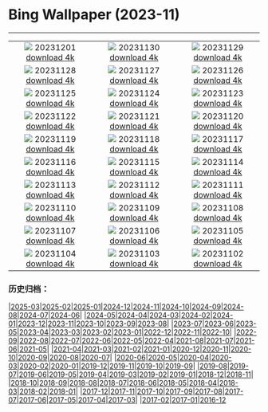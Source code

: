 # Bing Wallpaper (2023-11)
**************
| | | |
| :----: | :----: | :----: |
| ![](https://www.bing.com/th?id=OHR.TrotternishStorr_EN-US4700593682_1920x1080.jpg) 20231201 [download 4k](https://www.bing.com/th?id=OHR.TrotternishStorr_EN-US4700593682_UHD.jpg) | ![](https://www.bing.com/th?id=OHR.TreeLighting_EN-US4396317497_1920x1080.jpg) 20231130 [download 4k](https://www.bing.com/th?id=OHR.TreeLighting_EN-US4396317497_UHD.jpg) | ![](https://www.bing.com/th?id=OHR.HumanKindness_EN-US4254216907_1920x1080.jpg) 20231129 [download 4k](https://www.bing.com/th?id=OHR.HumanKindness_EN-US4254216907_UHD.jpg) |
| ![](https://www.bing.com/th?id=OHR.RioNegro_EN-US4106999854_1920x1080.jpg) 20231128 [download 4k](https://www.bing.com/th?id=OHR.RioNegro_EN-US4106999854_UHD.jpg) | ![](https://www.bing.com/th?id=OHR.BradgateFallow_EN-US3932725763_1920x1080.jpg) 20231127 [download 4k](https://www.bing.com/th?id=OHR.BradgateFallow_EN-US3932725763_UHD.jpg) | ![](https://www.bing.com/th?id=OHR.TajoRiver_EN-US3801665254_1920x1080.jpg) 20231126 [download 4k](https://www.bing.com/th?id=OHR.TajoRiver_EN-US3801665254_UHD.jpg) |
| ![](https://www.bing.com/th?id=OHR.HallofMosses_EN-US3167567374_1920x1080.jpg) 20231125 [download 4k](https://www.bing.com/th?id=OHR.HallofMosses_EN-US3167567374_UHD.jpg) | ![](https://www.bing.com/th?id=OHR.FlintCorn_EN-US2819178375_1920x1080.jpg) 20231124 [download 4k](https://www.bing.com/th?id=OHR.FlintCorn_EN-US2819178375_UHD.jpg) | ![](https://www.bing.com/th?id=OHR.SnakeRiverTeton_EN-US2749569171_1920x1080.jpg) 20231123 [download 4k](https://www.bing.com/th?id=OHR.SnakeRiverTeton_EN-US2749569171_UHD.jpg) |
| ![](https://www.bing.com/th?id=OHR.HelloSeal_EN-US2666982656_1920x1080.jpg) 20231122 [download 4k](https://www.bing.com/th?id=OHR.HelloSeal_EN-US2666982656_UHD.jpg) | ![](https://www.bing.com/th?id=OHR.ChapmanAdventure_EN-US2522291999_1920x1080.jpg) 20231121 [download 4k](https://www.bing.com/th?id=OHR.ChapmanAdventure_EN-US2522291999_UHD.jpg) | ![](https://www.bing.com/th?id=OHR.FrozenBog_EN-US2448711069_1920x1080.jpg) 20231120 [download 4k](https://www.bing.com/th?id=OHR.FrozenBog_EN-US2448711069_UHD.jpg) |
| ![](https://www.bing.com/th?id=OHR.MilsePolarBear_EN-US1615028560_1920x1080.jpg) 20231119 [download 4k](https://www.bing.com/th?id=OHR.MilsePolarBear_EN-US1615028560_UHD.jpg) | ![](https://www.bing.com/th?id=OHR.BadRiver_EN-US1270508214_1920x1080.jpg) 20231118 [download 4k](https://www.bing.com/th?id=OHR.BadRiver_EN-US1270508214_UHD.jpg) | ![](https://www.bing.com/th?id=OHR.AthensAcropolis_EN-US8385195396_1920x1080.jpg) 20231117 [download 4k](https://www.bing.com/th?id=OHR.AthensAcropolis_EN-US8385195396_UHD.jpg) |
| ![](https://www.bing.com/th?id=OHR.SarekSweden_EN-US8292531624_1920x1080.jpg) 20231116 [download 4k](https://www.bing.com/th?id=OHR.SarekSweden_EN-US8292531624_UHD.jpg) | ![](https://www.bing.com/th?id=OHR.RussellLupines_EN-US8017518812_1920x1080.jpg) 20231115 [download 4k](https://www.bing.com/th?id=OHR.RussellLupines_EN-US8017518812_UHD.jpg) | ![](https://www.bing.com/th?id=OHR.OliveOrchard_EN-US7903927729_1920x1080.jpg) 20231114 [download 4k](https://www.bing.com/th?id=OHR.OliveOrchard_EN-US7903927729_UHD.jpg) |
| ![](https://www.bing.com/th?id=OHR.DiwaliAyodhya_EN-US7782727326_1920x1080.jpg) 20231113 [download 4k](https://www.bing.com/th?id=OHR.DiwaliAyodhya_EN-US7782727326_UHD.jpg) | ![](https://www.bing.com/th?id=OHR.VeteransDayDC_EN-US7666353324_1920x1080.jpg) 20231112 [download 4k](https://www.bing.com/th?id=OHR.VeteransDayDC_EN-US7666353324_UHD.jpg) | ![](https://www.bing.com/th?id=OHR.BadlandsSunrise_EN-US7576048436_1920x1080.jpg) 20231111 [download 4k](https://www.bing.com/th?id=OHR.BadlandsSunrise_EN-US7576048436_UHD.jpg) |
| ![](https://www.bing.com/th?id=OHR.NorwayBirch_EN-US7497125692_1920x1080.jpg) 20231110 [download 4k](https://www.bing.com/th?id=OHR.NorwayBirch_EN-US7497125692_UHD.jpg) | ![](https://www.bing.com/th?id=OHR.ManateeMama_EN-US7376333243_1920x1080.jpg) 20231109 [download 4k](https://www.bing.com/th?id=OHR.ManateeMama_EN-US7376333243_UHD.jpg) | ![](https://www.bing.com/th?id=OHR.KirkilaiTower_EN-US7178436226_1920x1080.jpg) 20231108 [download 4k](https://www.bing.com/th?id=OHR.KirkilaiTower_EN-US7178436226_UHD.jpg) |
| ![](https://www.bing.com/th?id=OHR.LagoPehoe_EN-US6983781896_1920x1080.jpg) 20231107 [download 4k](https://www.bing.com/th?id=OHR.LagoPehoe_EN-US6983781896_UHD.jpg) | ![](https://www.bing.com/th?id=OHR.SilencioSpain_EN-US6874925537_1920x1080.jpg) 20231106 [download 4k](https://www.bing.com/th?id=OHR.SilencioSpain_EN-US6874925537_UHD.jpg) | ![](https://www.bing.com/th?id=OHR.BisonSnow_EN-US6764351912_1920x1080.jpg) 20231105 [download 4k](https://www.bing.com/th?id=OHR.BisonSnow_EN-US6764351912_UHD.jpg) |
| ![](https://www.bing.com/th?id=OHR.SeaNettles_EN-US6654060294_1920x1080.jpg) 20231104 [download 4k](https://www.bing.com/th?id=OHR.SeaNettles_EN-US6654060294_UHD.jpg) | ![](https://www.bing.com/th?id=OHR.DeathValleySalt_EN-US1068737086_1920x1080.jpg) 20231103 [download 4k](https://www.bing.com/th?id=OHR.DeathValleySalt_EN-US1068737086_UHD.jpg) | ![](https://www.bing.com/th?id=OHR.MummyCaveRuins_EN-US0871963100_1920x1080.jpg) 20231102 [download 4k](https://www.bing.com/th?id=OHR.MummyCaveRuins_EN-US0871963100_UHD.jpg) |

### 历史归档：

|[2025-03](/../2025-03/2025-03.md)|[2025-02](/../2025-02/2025-02.md)|[2025-01](/../2025-01/2025-01.md)|[2024-12](/../2024-12/2024-12.md)|[2024-11](/../2024-11/2024-11.md)|[2024-10](/../2024-10/2024-10.md)|[2024-09](/../2024-09/2024-09.md)|[2024-08](/../2024-08/2024-08.md)|[2024-07](/../2024-07/2024-07.md)|[2024-06](/../2024-06/2024-06.md)|
|[2024-05](/../2024-05/2024-05.md)|[2024-04](/../2024-04/2024-04.md)|[2024-03](/../2024-03/2024-03.md)|[2024-02](/../2024-02/2024-02.md)|[2024-01](/../2024-01/2024-01.md)|[2023-12](/../2023-12/2023-12.md)|[2023-11](/2023-11.md)|[2023-10](/../2023-10/2023-10.md)|[2023-09](/../2023-09/2023-09.md)|[2023-08](/../2023-08/2023-08.md)|
|[2023-07](/../2023-07/2023-07.md)|[2023-06](/../2023-06/2023-06.md)|[2023-05](/../2023-05/2023-05.md)|[2023-04](/../2023-04/2023-04.md)|[2023-03](/../2023-03/2023-03.md)|[2023-02](/../2023-02/2023-02.md)|[2023-01](/../2023-01/2023-01.md)|[2022-12](/../2022-12/2022-12.md)|[2022-11](/../2022-11/2022-11.md)|[2022-10](/../2022-10/2022-10.md)|
|[2022-09](/../2022-09/2022-09.md)|[2022-08](/../2022-08/2022-08.md)|[2022-07](/../2022-07/2022-07.md)|[2022-06](/../2022-06/2022-06.md)|[2022-05](/../2022-05/2022-05.md)|[2022-04](/../2022-04/2022-04.md)|[2021-08](/../2021-08/2021-08.md)|[2021-07](/../2021-07/2021-07.md)|[2021-06](/../2021-06/2021-06.md)|[2021-05](/../2021-05/2021-05.md)|
|[2021-04](/../2021-04/2021-04.md)|[2021-03](/../2021-03/2021-03.md)|[2021-02](/../2021-02/2021-02.md)|[2021-01](/../2021-01/2021-01.md)|[2020-12](/../2020-12/2020-12.md)|[2020-11](/../2020-11/2020-11.md)|[2020-10](/../2020-10/2020-10.md)|[2020-09](/../2020-09/2020-09.md)|[2020-08](/../2020-08/2020-08.md)|[2020-07](/../2020-07/2020-07.md)|
|[2020-06](/../2020-06/2020-06.md)|[2020-05](/../2020-05/2020-05.md)|[2020-04](/../2020-04/2020-04.md)|[2020-03](/../2020-03/2020-03.md)|[2020-02](/../2020-02/2020-02.md)|[2020-01](/../2020-01/2020-01.md)|[2019-12](/../2019-12/2019-12.md)|[2019-11](/../2019-11/2019-11.md)|[2019-10](/../2019-10/2019-10.md)|[2019-09](/../2019-09/2019-09.md)|
|[2019-08](/../2019-08/2019-08.md)|[2019-07](/../2019-07/2019-07.md)|[2019-06](/../2019-06/2019-06.md)|[2019-05](/../2019-05/2019-05.md)|[2019-04](/../2019-04/2019-04.md)|[2019-03](/../2019-03/2019-03.md)|[2019-02](/../2019-02/2019-02.md)|[2019-01](/../2019-01/2019-01.md)|[2018-12](/../2018-12/2018-12.md)|[2018-11](/../2018-11/2018-11.md)|
|[2018-10](/../2018-10/2018-10.md)|[2018-09](/../2018-09/2018-09.md)|[2018-08](/../2018-08/2018-08.md)|[2018-07](/../2018-07/2018-07.md)|[2018-06](/../2018-06/2018-06.md)|[2018-05](/../2018-05/2018-05.md)|[2018-04](/../2018-04/2018-04.md)|[2018-03](/../2018-03/2018-03.md)|[2018-02](/../2018-02/2018-02.md)|[2018-01](/../2018-01/2018-01.md)|
|[2017-12](/../2017-12/2017-12.md)|[2017-11](/../2017-11/2017-11.md)|[2017-10](/../2017-10/2017-10.md)|[2017-09](/../2017-09/2017-09.md)|[2017-08](/../2017-08/2017-08.md)|[2017-07](/../2017-07/2017-07.md)|[2017-06](/../2017-06/2017-06.md)|[2017-05](/../2017-05/2017-05.md)|[2017-04](/../2017-04/2017-04.md)|[2017-03](/../2017-03/2017-03.md)|
|[2017-02](/../2017-02/2017-02.md)|[2017-01](/../2017-01/2017-01.md)|[2016-12](/../2016-12/2016-12.md)